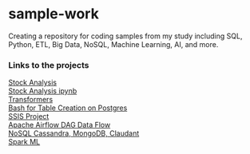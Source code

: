 # sample-work
Creating a repository for coding samples from my study including SQL, Python, ETL, Big Data, NoSQL, Machine Learning, AI, and more.   

### Links to the projects
[Stock Analysis](https://github.com/mengjin2211/sample-work/blob/main/Stock%20Analysis)  
[Stock Analysis ipynb](https://github.com/mengjin2211/sample-work/blob/main/Stock%20(1).ipynb)  
[Transformers](https://github.com/mengjin2211/sample-work/blob/main/AI-Transformers)  
[Bash for Table Creation on Postgres](https://github.com/mengjin2211/sample-work/blob/main/Bash%20for%20creating%20table%20using%20downloaded%20file.txt)  
[SSIS Project](https://github.com/mengjin2211/sample-work/blob/main/JM%20Solution.sln)  
[Apache Airflow DAG Data Flow](https://github.com/mengjin2211/sample-work/blob/main/create%20a%20DAG%20ETL_Server_Access_Log_Processing..txt)  
[NoSQL Cassandra, MongoDB, Claudant](https://github.com/mengjin2211/sample-work/blob/main/final%20project%20for%20cassandra%2C%20MongoDB%2C%20Cloudant.txt)  
[Spark ML](https://github.com/mengjin2211/sample-work/blob/main/spark%20ML%20sample.ipynb)  
 
